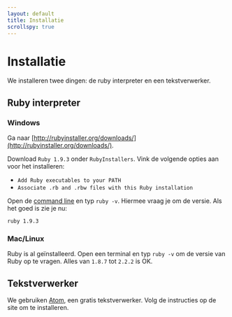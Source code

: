```yaml
---
layout: default
title: Installatie
scrollspy: true
---
```


# Installatie

We installeren twee dingen: de ruby interpreter en een tekstverwerker.

## Ruby interpreter
### Windows
Ga naar [http://rubyinstaller.org/downloads/](http://rubyinstaller.org/downloads/).

Download `Ruby 1.9.3` onder `RubyInstallers`.
Vink de volgende opties aan voor het installeren:
* `Add Ruby executables to your PATH`
* `Associate .rb and .rbw files with this Ruby installation`

Open de [command line](/ruby/command_line) en typ `ruby -v`. Hiermee vraag je om de versie. Als het goed is zie je nu:

    ruby 1.9.3

### Mac/Linux
Ruby is al geïnstalleerd. Open een terminal en typ `ruby -v` om de versie van Ruby op te vragen. Alles van `1.8.7` tot `2.2.2` is OK.

## Tekstverwerker
We gebruiken [Atom](https://atom.io/), een gratis tekstverwerker. Volg de instructies op de site om te installeren.

